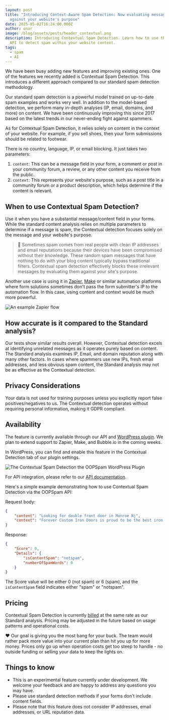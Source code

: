 ```yaml
---
layout: post
title: "Introducing Context-Aware Spam Detection: Now evaluating messages
  against your website's purpose"
date: 2025-05-02T16:24:00.000Z
author: onar
image: /blog/assets/posts/header_contextual.png
description: Introducing Contextual Spam Detection. Learn how to use the OOPSpam
  API to detect spam within your website context.
tags:
  - spam
  - AI
---
```

We have been busy adding new features and improving existing ones. One of the features we recently added is Contextual Spam Detection. This introduces a different approach compared to our standard spam detection methodology.

Our standard spam detection is a powerful model trained on up-to-date spam examples and works very well. In addition to the model-based detection, we perform many in-depth analyses (IP, email, domains, and more) on content. We have been continuously improving this since 2017 based on the latest trends in our never-ending fight against spammers.

As for Contextual Spam Detection, it relies solely on content in the context of your website. For example, if you sell shoes, then your form submissions should be related to footwear.

There is no country, language, IP, or email blocking. It just takes two parameters:

1. `content`: This can be a message field in your form, a comment or post in your community forum, a review, or any other content you receive from the public.
2. `context`: This represents your website's purpose, such as a post title in a community forum or a product description, which helps determine if the content is relevant.

## When to use Contextual Spam Detection?

Use it when you have a substantial message/content field in your forms. While the standard content analysis relies on multiple parameters to determine if a message is spam, the Contextual detection focuses solely on the message and your website's purpose.

> 📌 Sometimes spam comes from real people with clean IP addresses and email reputations because their devices have been compromised without their knowledge. These random spam messages that have nothing to do with your blog content typically bypass traditional filters. Contextual spam detection effectively blocks these irrelevant messages by evaluating them against your site's purpose.

Another use case is using it in [Zapier](https://community.zapier.com/show-tell-5/how-to-stop-spam-in-your-zap-with-oopspam-46293), [Make](https://www.oopspam.com/blog/5-common-spam-problems-in-make-how-to-fix-them) or similar automation platforms where form solutions sometimes don't pass the form submitter's IP to the automation flow. In this case, using content and context would be much more powerful.

![An example Zapier flow](/blog/assets/posts/screenshot-2025-05-12-at-11001_erl7oi.png "An example Zapier flow")

## How accurate is it compared to the Standard analysis?

Our tests show similar results overall. However, Contextual detection excels at identifying unrelated messages as it operates purely based on content. The Standard analysis examines IP, Email, and domain reputation along with many other factors. In cases where spammers use new IPs, fresh email addresses, and less obvious spam content, the Standard analysis may not be as effective as the Contextual detection.

## Privacy Considerations

Your data is not used for training purposes unless you explicitly report false positives/negatives to us. The Contextual detection operates without requiring personal information, making it GDPR compliant.

## Availability

The feature is currently available through our API and [WordPress plugin](https://wordpress.org/plugins/oopspam-anti-spam/). We plan to extend support to Zapier, Make, and Bubble.io in the coming weeks.

In WordPress, you can find and enable this feature in the Contextual Detection tab of our plugin settings.

![The Contextual Spam Detection the OOPSpam WordPress Plugin](/blog/assets/posts/screenshot-2025-05-02-at-4.01.02 pm.png "The Contextual Spam Detection the OOPSpam WordPress Plugin")

For API integration, please refer to our [API documentation](https://www.oopspam.com/docs/?shell#spam-detection).

Here's a simple example demonstrating how to use Contextual Spam Detection via the OOPSpam API:

Request body:

```json
{
    "content": "Looking for double front door in Monroe Nj",
    "context": "Forever Custom Iron Doors is proud to be the best iron doors, windows, and railings fabricator and installer on the east coast. We pride ourselves on not only offering you modern wrought iron doors and products of unmatched quality and price; but by also providing an excellent experience, unmatched creative custom designs, and highly professional installation services."
}
```

Response:

```json
{
    "Score": 0,
    "Details": {
        "isContentSpam": "notspam",
        "numberOfSpamWords": 0
    }
}
```

The Score value will be either 0 (not spam) or 6 (spam), and the `isContentSpam` field indicates either "spam" or "notspam".

## Pricing

Contextual Spam Detection is currently [billed](https://www.oopspam.com/#pricing) at the same rate as our Standard analysis. Pricing may be adjusted in the future based on usage patterns and operational costs.

❤️ Our goal is giving you the most bang for your buck. The team would rather pack more value into your current plan than hit you up for more money. Prices only go up when operation costs get too steep to handle - no outside funding or selling your data to keep the lights on.

## Things to know

* This is an experimental feature currently under development. We welcome your feedback and are happy to address any questions you may have.
* Please use standard detection methods if your forms don't include content fields.
* Please note that this feature does not consider IP addresses, email addresses, or URL reputation data.
